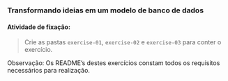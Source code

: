 ### Transformando ideias em um modelo de banco de dados

####  Atividade de fixação:
> Crie as pastas `exercise-01`, `exercise-02` e `exercise-03` para conter o exercício.

Observação: Os README’s destes exercícios constam todos os requisitos necessários para realização.
